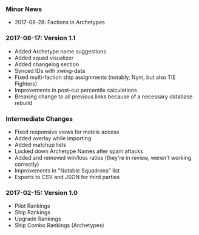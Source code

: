 ### Minor News

* 2017-08-28: Factions in Archetypes

### 2017-08-17: Version 1.1

* Added Archetype name suggestions
* Added squad visualizer
* Added changelog section
* Synced IDs with xwing-data
* Fixed multi-faction ship assignments (notably, Nym, but also TIE Fighters)
* Improvements in post-cut percentile calculations
* Breaking change to all previous links because of a necessary database rebuild

### Intermediate Changes

* Fixed responsive views for mobile access
* Added overlay while importing
* Added matchup lists
* Locked down Archetype Names after spam attacks
* Added and removed win/loss ratios (they're in review, weren't working correctly)
* Improvements in "Notable Squadrons" list
* Exports to CSV and JSON for third parties

### 2017-02-15: Version 1.0

* Pilot Rankings
* Ship Rankings
* Upgrade Rankings
* Ship Combo Rankings (Archetypes)
